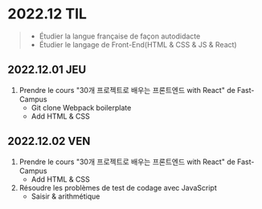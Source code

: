 # 2022.12 TIL
> - Étudier la langue française de façon autodidacte 
> - Étudier le langage de Front-End(HTML & CSS & JS & React)

## 2022.12.01 JEU
1. Prendre le cours "30개 프로젝트로 배우는 프론트엔드 with React" de Fast-Campus
    - Git clone Webpack boilerplate
    - Add HTML & CSS

## 2022.12.02 VEN
1. Prendre le cours "30개 프로젝트로 배우는 프론트엔드 with React" de Fast-Campus
    - Add HTML & CSS
2. Résoudre les problèmes de test de codage avec JavaScript
    - Saisir & arithmétique